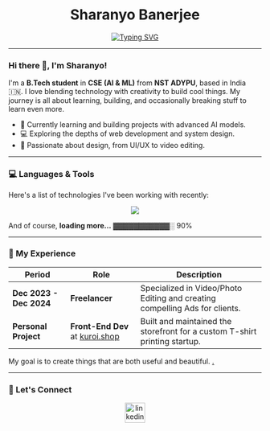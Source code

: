 <div align="center">
  
  # Sharanyo Banerjee
  
  <a href="https://git.io/typing-svg"><img src="https://readme-typing-svg.herokuapp.com?font=Fira+Code&size=25&pause=1000&color=20C20E&center=true&vCenter=true&width=435&lines=AI+%26+ML+Enthusiast;Full-Stack+Developer;Creative+Video+Editor;T-Shirt+Designer" alt="Typing SVG" /></a>
  
</div>

---

### Hi there 👋, I'm Sharanyo!

I'm a **B.Tech student** in **CSE (AI & ML)** from **NST ADYPU**, based in India 🇮🇳. I love blending technology with creativity to build cool things. My journey is all about learning, building, and occasionally breaking stuff to learn even more.

-   🧠 Currently learning and building projects with advanced AI models.
-   💻 Exploring the depths of web development and system design.
-   🎨 Passionate about design, from UI/UX to video editing.

---

### 💻 Languages & Tools

Here's a list of technologies I've been working with recently:

<p align="center">
  <a href="https://skillicons.dev">
    <img src="https://skillicons.dev/icons?i=python,javascript,html,css,react,firebase,mongodb,nodejs,vscode,git&perline=6" />
  </a>
</p>

And of course, **loading more...** ▓▓▓▓▓▓▓▓▓▓▓░ 90%

---

### 🚀 My Experience

| Period               | Role                         | Description                                                               |
| -------------------- | ---------------------------- | ------------------------------------------------------------------------- |
| **Dec 2023 - Dec 2024** | **Freelancer** | Specialized in Video/Photo Editing and creating compelling Ads for clients. |
| **Personal Project** | **Front-End Dev** at [kuroi.shop](https://kuroi.shop) | Built and maintained the storefront for a custom T-shirt printing startup.  |

My goal is to create things that are both useful and beautiful. [​.](https://www.youtube.com/watch?v=dQw4w9WgXcQ)

---
### 🔗 Let's Connect

<p align="center">
  <a href="https://www.linkedin.com/in/sharanyo-banerjee-68676a301/" target="blank"><img align="center" src="https://skillicons.dev/icons?i=linkedin" alt="linkedin" height="40" width="40" /></a>
</p>

